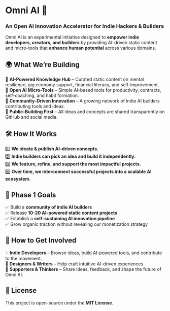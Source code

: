 # Omni AI 🚀  

### **An Open AI Innovation Accelerator for Indie Hackers & Builders**  

Omni AI is an experimental initiative designed to **empower indie developers, creators, and builders** by providing AI-driven static content and micro-tools that **enhance human potential** across various domains.  

## 🌍 **What We’re Building**  

🔹 **AI-Powered Knowledge Hub** – Curated static content on mental resilience, gig economy support, financial literacy, and self-improvement.  
🔹 **Open AI Micro-Tools** – Simple AI-based tools for productivity, contracts, self-coaching, and habit formation.  
🔹 **Community-Driven Innovation** – A growing network of indie AI builders contributing tools and ideas.  
🔹 **Public-Building First** – All ideas and concepts are shared transparently on GitHub and social media.  

## 🛠 **How It Works**  

1️⃣ **We ideate & publish AI-driven concepts.**  
2️⃣ **Indie builders can pick an idea and build it independently.**  
3️⃣ **We feature, refine, and support the most impactful projects.**  
4️⃣ **Over time, we interconnect successful projects into a scalable AI ecosystem.**  

## 🚀 **Phase 1 Goals**  

✅ Build a **community of indie AI builders**  
✅ Release **10-20 AI-powered static content projects**  
✅ Establish a **self-sustaining AI innovation pipeline**  
✅ Grow organic traction without revealing our monetization strategy  

## 📌 **How to Get Involved**  

💡 **Indie Developers** – Browse ideas, build AI-powered tools, and contribute to the movement.  
🎨 **Designers & Writers** – Help craft intuitive AI-driven experiences.  
📢 **Supporters & Thinkers** – Share ideas, feedback, and shape the future of Omni AI. 

## 📝 **License**  

This project is open-source under the **MIT License**.
